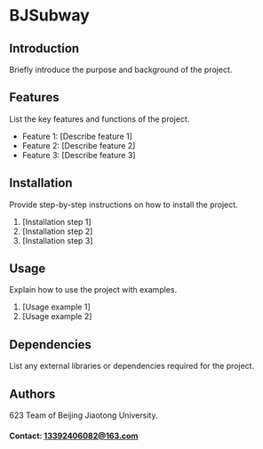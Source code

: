 # BJSubway

## Introduction
Briefly introduce the purpose and background of the project.

## Features
List the key features and functions of the project.
- Feature 1: [Describe feature 1]
- Feature 2: [Describe feature 2]
- Feature 3: [Describe feature 3]

## Installation
Provide step-by-step instructions on how to install the project.
1. [Installation step 1]
2. [Installation step 2]
3. [Installation step 3]

## Usage
Explain how to use the project with examples.
1. [Usage example 1]
2. [Usage example 2]

## Dependencies
List any external libraries or dependencies required for the project.

<!-- ## Contributing
Describe how others can contribute to the project. -->

<!-- ## License
Specify the license under which the project is distributed. -->

## Authors
623 Team of Beijing Jiaotong University.
#### Contact: 13392406082@163.com

<!-- ## Acknowledgements
Give credit to any third-party resources or people who helped with the project. -->
